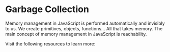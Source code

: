 # Garbage Collection

Memory management in JavaScript is performed automatically and invisibly to us. We create primitives, objects, functions… All that takes memory. The main concept of memory management in JavaScript is reachability.

Visit the following resources to learn more: